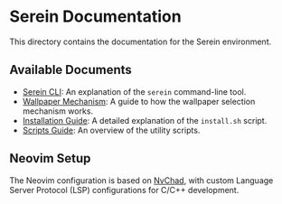 # Serein Documentation

This directory contains the documentation for the Serein environment. 

## Available Documents

*   [Serein CLI](./serein_cli.md): An explanation of the `serein` command-line tool.
*   [Wallpaper Mechanism](./wallpaper_mechanism.md): A guide to how the wallpaper selection mechanism works.
*   [Installation Guide](./installation.md): A detailed explanation of the `install.sh` script.
*   [Scripts Guide](./scripts.md): An overview of the utility scripts.

## Neovim Setup

The Neovim configuration is based on [NvChad](https://nvchad.com/), with custom Language Server Protocol (LSP) configurations for C/C++ development.
